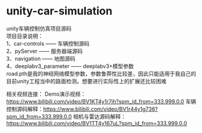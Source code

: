# unity-car-simulation
unity车辆控制仿真项目源码</br>
项目目录说明：</br>
1、car-controls            ——    车辆控制源码</br>
2、pyServer                ——    服务器端源码</br>
3、navigation              ——    地图源码</br>
4、deeplabv3_parameter     ——    deeplabv3+模型参数</br>
road.pth是我的神经网络模型参数，参数鲁莽性比较差，因此只能适用于我自己的目前unity工程当中的路面检测。想要进行实际性上的扩展还比较困难</br>


相关视频连接：
Demo演示视频：https://www.bilibili.com/video/BV1KT4y1r7ih?spm_id_from=333.999.0.0
车辆控制源码解释：https://www.bilibili.com/video/BV1r44y1g736?spm_id_from=333.999.0.0
相机与雷达源码解释：https://www.bilibili.com/video/BV1TT4y167uL?spm_id_from=333.999.0.0
